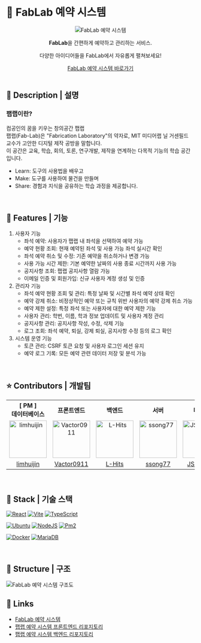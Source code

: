 # 📁 FabLab 예약 시스템

<div align="center">
    <img src="https://github.com/user-attachments/assets/309da5b4-dd81-4f81-b633-df4de6d903b8" alt="FabLab 예약 시스템" />
    <p><strong>FabLab</strong>을 간편하게 예약하고 관리하는 서비스.</p>
    <p>다양한 아이디어들을 FabLab에서 자유롭게 펼쳐보세요!</p>
    <a href="/">
        FabLab 예약 시스템 바로가기
    </a>
</div>

<br />

## 📖 Description | 설명

### 팹랩이란?
컴공인의 꿈을 키우는 창의공간 팹랩  
팹랩(Fab-Lab)은 "Fabrication Laboratory"의 약자로, MIT 미디어랩 닐 거센필드 교수가 고안한 디지털 제작 공방을 말합니다.  
이 공간은 교육, 학습, 회의, 토론, 연구개발, 제작을 연계하는 다목적 기능의 학습 공간입니다.  
- Learn: 도구의 사용법을 배우고  
- Make: 도구를 사용하여 물건을 만들며  
- Share: 경험과 지식을 공유하는 학습 과정을 제공합니다.

<br />

## 📱 Features | 기능

1. 사용자 기능
    - 좌석 예약: 사용자가 팹랩 내 좌석을 선택하여 예약 가능
    - 예약 현황 조회: 현재 예약된 좌석 및 사용 가능 좌석 실시간 확인
    - 좌석 예약 취소 및 수정: 기존 예약을 취소하거나 변경 가능
    - 사용 가능 시간 제한: 기본 예약한 날짜의 사용 종료 시간까지 사용 가능
    - 공지사항 조회: 팹랩 공지사항 열람 가능
    - 이메일 인증 및 회원가입: 신규 사용자 계정 생성 및 인증
2. 관리자 기능
    - 좌석 예약 현황 조회 및 관리: 특정 날짜 및 시간별 좌석 예약 상태 확인
    - 예약 강제 취소: 비정상적인 예약 또는 규칙 위반 사용자의 예약 강제 취소 가능
    - 예약 제한 설정: 특정 좌석 또는 사용자에 대한 예약 제한 기능
    - 사용자 관리: 학번, 이름, 학과 정보 업데이트 및 사용자 계정 관리
    - 공지사항 관리: 공지사항 작성, 수정, 삭제 기능
    - 로그 조회: 좌석 예약, 퇴실, 강제 퇴실, 공지사항 수정 등의 로그 확인
3. 시스템 운영 기능
    - 토큰 관리: CSRF 토큰 요청 및 사용자 로그인 세션 유지
    - 예약 로그 기록: 모든 예약 관련 데이터 저장 및 분석 가능

<br />

## ⭐ Contributors | 개발팀
<table style="text-align: center">
    <tr>
        <th style="text-align: center;">[ PM ]<br />데이터베이스</th>
        <th style="text-align: center;">프론트엔드</th>
        <th style="text-align: center;">백엔드</th>
        <th style="text-align: center;">서버</th>
        <th style="text-align: center;">디자인</th>
    <tr>
    <tr>
        <td>
            <a href="https://github.com/Vactor0911" target="_blank"><img src="https://avatars.githubusercontent.com/u/30544681?v=4" alt="limhuijin" width="100"></a>
        </td>
        <td>
            <a href="https://github.com/Vactor0911" target="_blank"><img src="https://avatars.githubusercontent.com/u/85281049?v=4" alt="Vactor0911" width="100"></a>
        </td>
        <td>
            <a href="https://github.com/L-Hits" target="_blank"><img src="https://avatars.githubusercontent.com/u/130430768?v=4" alt="L-Hits" width="100"></a>
        </td>
        <td>
            <a href="https://github.com/JSukhen2" target="_blank"><img src="https://avatars.githubusercontent.com/u/106506127?v=4" alt="ssong77" width="100"></a>
        </td>
        <td>
            <a href="https://github.com/JSukhen2" target="_blank"><img src="https://avatars.githubusercontent.com/u/151798040?v=4" alt="JSukhen2" width="100"></a>
        </td>
    </tr>
    <tr>
        <td style="text-align: center;">
            <a href="https://github.com/limhuijin" target="_blank">limhuijin</a>
        </td>
        <td style="text-align: center;">
            <a href="https://github.com/Vactor0911" target="_blank">Vactor0911</a>
        </td>
        <td style="text-align: center;">
            <a href="https://github.com/L-Hits" target="_blank">L-Hits</a>
        </td>
        <td style="text-align: center;">
            <a href="https://github.com/ssong77" target="_blank">ssong77</a>
        </td>
        <td style="text-align: center;">
            <a href="https://github.com/JSukhen2" target="_blank">JSukhen2</a>
        </td>
    </tr>
</table>

<br />

## 🔧 Stack | 기술 스택
[![React](https://img.shields.io/badge/REACT-61DAFB?style=for-the-badge&logo=react&logoColor=000)](https://react.dev/)
[![Vite](https://img.shields.io/badge/VITE-646CFF?style=for-the-badge&logo=vite&logoColor=white)](https://vite.dev/guide/)
[![TypeScript](https://img.shields.io/badge/TYPESCRIPT-3178C6?style=for-the-badge&logo=typescript&logoColor=white)](https://www.typescriptlang.org/)

[![Ubuntu](https://img.shields.io/badge/UBUNTU-E95420?style=for-the-badge&logo=ubuntu&logoColor=white)](https://ubuntu.com/)
[![NodeJS](https://img.shields.io/badge/NODE.JS-5FA04E?style=for-the-badge&logo=nodedotjs&logoColor=white)](https://nodejs.org/en)
[![Pm2](https://img.shields.io/badge/PM2-%232B037A?style=for-the-badge&logo=pm2&logoColor=white)](https://pm2.keymetrics.io/)

[![Docker](https://img.shields.io/badge/DOCKER-2496ED?style=for-the-badge&logo=docker&logoColor=white)](https://www.docker.com/)
[![MariaDB](https://img.shields.io/badge/MARIA%20DB-%23003545?style=for-the-badge&logo=mariadb&logoColor=white)](https://mariadb.org/)

<br />

## 🔨 Structure | 구조
![FabLab 예약 시스템 구조도](https://github.com/user-attachments/assets/9e9bf655-00fb-46b8-8345-93fb5f8bcd82)


## 🔗 Links

- [FabLab 예약 시스템](/)
- [팹랩 예약 시스템 프론트엔드 리포지토리](https://github.com/Vactor0911/fablab-booking-system)
- [팹랩 예약 시스템 백엔드 리포지토리](https://github.com/Vactor0911/fablab-booking-system-server)
